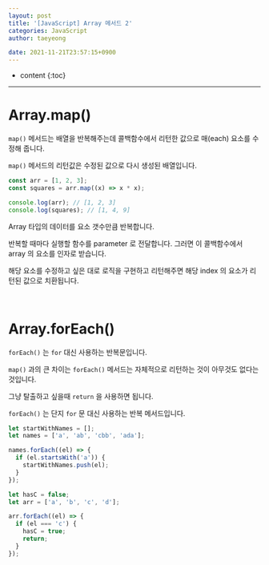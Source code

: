 ```yaml
---
layout: post
title: '[JavaScript] Array 메서드 2'
categories: JavaScript
author: taeyeong

date: 2021-11-21T23:57:15+0900
---
```

* content
{:toc}


---

# Array.map()

`map()` 메서드는 배열을 반복해주는데 콜백함수에서 리턴한 값으로 매(each) 요소를 수정해 줍니다.

`map()` 메서드의 리턴값은 수정된 값으로 다시 생성된 배열입니다.

```javascript
const arr = [1, 2, 3];
const squares = arr.map((x) => x * x);

console.log(arr); // [1, 2, 3]
console.log(squares); // [1, 4, 9]
```

Array 타입의 데이터를 요소 갯수만큼 반복합니다.

반복할 때마다 실행할 함수를 parameter 로 전달합니다. 그러면 이 콜백함수에서 array 의 요소를 인자로 받습니다.

해당 요소를 수정하고 싶은 대로 로직을 구현하고 리턴해주면 해당 index 의 요소가 리턴된 값으로 치환됩니다.

<br>

# Array.forEach()

`forEach()` 는 `for` 대신 사용하는 반복문입니다.

`map()` 과의 큰 차이는 `forEach()` 메서드는 자체적으로 리턴하는 것이 아무것도 없다는 것입니다.

그냥 탈출하고 싶을때 `return` 을 사용하면 됩니다.

`forEach()` 는 단지 `for` 문 대신 사용하는 반복 메서드입니다.

```javascript
let startWithNames = [];
let names = ['a', 'ab', 'cbb', 'ada'];

names.forEach((el) => {
  if (el.startsWith('a')) {
    startWithNames.push(el);
  }
});

let hasC = false;
let arr = ['a', 'b', 'c', 'd'];

arr.forEach((el) => {
  if (el === 'c') {
    hasC = true;
    return;
  }
});
```
